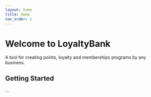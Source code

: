 ```yaml
---
layout: home
title: Home
nav_order: 1
---
```


# Welcome to LoyaltyBank
A tool for creating points, loyalty and memberships programs by any business.

## Getting Started
...
